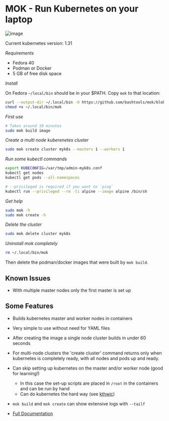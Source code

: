 # MOK - Run Kubernetes on your laptop

![image](https://github.com/user-attachments/assets/0750910e-d6da-4c65-92ea-f7bc64b116cc)


Current kubernetes version: 1.31

*Requirements*

* Fedora 40
* Podman or Docker
* 5 GB of free disk space

*Install*

On Fedora `~/local/bin` should be in your $PATH. Copy `mok` to that location:

```bash
curl --output-dir ~/.local/bin -O https://github.com/bashtools/mok/blob/master/package/mok
chmod +x ~/.local/bin/mok
```

*First use*

```bash
# Takes around 10 minutes
sudo mok build image
```

*Create a multi node kuberenetes cluster*

```bash
sudo mok create cluster myk8s --masters 1 --workers 1
```

*Run some kubectl commands*

```bash
export KUBECONFIG=/var/tmp/admin-myk8s.conf
kubectl get nodes
kubectl get pods --all-namespaces
```

```bash
# --privileged is required if you want to `ping`
kubectl run --privileged --rm -ti alpine --image alpine /bin/sh
```

*Get help*

```bash
sudo mok -h
sudo mok create -h
```

*Delete the cluster*

```bash
sudo mok delete cluster myk8s
```

*Uninstall mok completely*

```bash
rm ~/.local/bin/mok
```

Then delete the podman/docker images that were built by `mok build`.

## Known Issues

* With multiple master nodes only the first master is set up

## Some Features

* Builds kubernetes master and worker nodes in containers
* Very simple to use without need for YAML files
* After creating the image a single node cluster builds in under 60 seconds
* For multi-node clusters the 'create cluster' command returns only when kubernetes is completely ready, with all nodes and pods up and ready.
* Can skip setting up kubernetes on the master and/or worker node (good for learning!)
  * In this case the set-up scripts are placed in `/root` in the containers and can be run by hand
  * Can do kubernetes the hard way (see [kthwic](https://github.com/my-own-kind/kubernetes-the-hard-way-in-containers))
* `mok build` and `mok create` can show extensive logs with `--tailf`

* [Full Documentation](https://github.com/bashtools/mokctl-docs/tree/master/docs)
